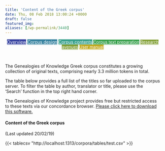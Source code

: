 ```yaml
---
title: 'Content of the Greek corpus'
date: Thu, 08 Feb 2018 13:00:24 +0000
draft: false
featured_img: 
aliases: [/wp-permalink/3440]
---
```


<div class="entry-post"><p style="text-align: center;"><a class="fasc-button fasc-size-medium fasc-type-flat fasc-rounded-medium" style="background-color: #333f9e; color: #ffffff;" href="http://genealogiesofknowledge.net/genealogies-knowledge-corpus/">Overview</a>&nbsp;<a class="fasc-button fasc-size-medium fasc-type-flat fasc-rounded-medium" style="background-color: #33809e; color: #ffffff;" href="http://genealogiesofknowledge.net/genealogies-knowledge-corpus/corpus-design/">Corpus design</a>&nbsp;<a class="fasc-button fasc-size-medium fasc-type-flat fasc-rounded-medium" style="background-color: #339e89; color: #ffffff;" href="http://genealogiesofknowledge.net/genealogies-knowledge-corpus/corpus-contents/">Corpus contents</a><span style="font-size: 0.95em;">&nbsp;<a class="fasc-button fasc-size-medium fasc-type-flat fasc-rounded-medium" style="background-color: #339e48; color: #ffffff;" href="http://genealogiesofknowledge.net/genealogies-knowledge-corpus/corpus-text-preparation/">Corpus text preparation</a>&nbsp;<a class="fasc-button fasc-size-medium fasc-type-flat fasc-rounded-medium" style="background-color: #809e33; color: #ffffff;" href="http://genealogiesofknowledge.net/research-avenues/">Research avenues</a>&nbsp;<a class="fasc-button fasc-size-medium fasc-type-flat fasc-rounded-medium" style="background-color: #c2a91d; color: #ffffff;" href="http://genealogiesofknowledge.net/software/manual/">User manual</a></span></p>
&nbsp;

The Genealogies of Knowledge Greek corpus constitutes a growing collection of original texts, comprising nearly 3.3 million tokens in total.

The table below provides a full list of the titles so far uploaded to the corpus server. To filter the table by author, translator or title, please use the ‘Search’ function in the top right hand corner.

The Genealogies of Knowledge project provides free but restricted access to these texts via our&nbsp;concordance browser. <a href="http://genealogiesofknowledge.net/software/">Please click here to download this software.</a>
<h4>Content of the Greek corpus</h4>
(Last updated 20/02/19)


{{< tablecsv "http://localhost:1313/corpora/tables/test.csv" >}}


</div>